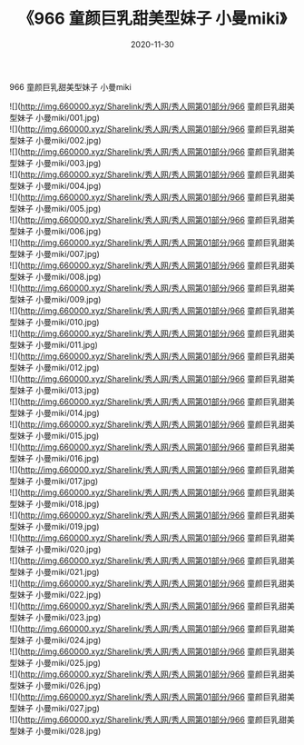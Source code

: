 ﻿---
layout: post
title:  《966 童颜巨乳甜美型妹子 小曼miki》
date:   2020-11-30
img: http://img.660000.xyz/Sharelink/秀人网/秀人网第01部分/966 童颜巨乳甜美型妹子 小曼miki/000.jpg
categories: [美女, 清纯, 唯美]
---

966 童颜巨乳甜美型妹子 小曼miki

  ![](http://img.660000.xyz/Sharelink/秀人网/秀人网第01部分/966 童颜巨乳甜美型妹子 小曼miki/001.jpg) <br> ![](http://img.660000.xyz/Sharelink/秀人网/秀人网第01部分/966 童颜巨乳甜美型妹子 小曼miki/002.jpg) <br> ![](http://img.660000.xyz/Sharelink/秀人网/秀人网第01部分/966 童颜巨乳甜美型妹子 小曼miki/003.jpg) <br> ![](http://img.660000.xyz/Sharelink/秀人网/秀人网第01部分/966 童颜巨乳甜美型妹子 小曼miki/004.jpg) <br> ![](http://img.660000.xyz/Sharelink/秀人网/秀人网第01部分/966 童颜巨乳甜美型妹子 小曼miki/005.jpg) <br> ![](http://img.660000.xyz/Sharelink/秀人网/秀人网第01部分/966 童颜巨乳甜美型妹子 小曼miki/006.jpg) <br> ![](http://img.660000.xyz/Sharelink/秀人网/秀人网第01部分/966 童颜巨乳甜美型妹子 小曼miki/007.jpg) <br> ![](http://img.660000.xyz/Sharelink/秀人网/秀人网第01部分/966 童颜巨乳甜美型妹子 小曼miki/008.jpg) <br> ![](http://img.660000.xyz/Sharelink/秀人网/秀人网第01部分/966 童颜巨乳甜美型妹子 小曼miki/009.jpg) <br> ![](http://img.660000.xyz/Sharelink/秀人网/秀人网第01部分/966 童颜巨乳甜美型妹子 小曼miki/010.jpg) <br> ![](http://img.660000.xyz/Sharelink/秀人网/秀人网第01部分/966 童颜巨乳甜美型妹子 小曼miki/011.jpg) <br> ![](http://img.660000.xyz/Sharelink/秀人网/秀人网第01部分/966 童颜巨乳甜美型妹子 小曼miki/012.jpg) <br> ![](http://img.660000.xyz/Sharelink/秀人网/秀人网第01部分/966 童颜巨乳甜美型妹子 小曼miki/013.jpg) <br> ![](http://img.660000.xyz/Sharelink/秀人网/秀人网第01部分/966 童颜巨乳甜美型妹子 小曼miki/014.jpg) <br> ![](http://img.660000.xyz/Sharelink/秀人网/秀人网第01部分/966 童颜巨乳甜美型妹子 小曼miki/015.jpg) <br> ![](http://img.660000.xyz/Sharelink/秀人网/秀人网第01部分/966 童颜巨乳甜美型妹子 小曼miki/016.jpg) <br> ![](http://img.660000.xyz/Sharelink/秀人网/秀人网第01部分/966 童颜巨乳甜美型妹子 小曼miki/017.jpg) <br> ![](http://img.660000.xyz/Sharelink/秀人网/秀人网第01部分/966 童颜巨乳甜美型妹子 小曼miki/018.jpg) <br> ![](http://img.660000.xyz/Sharelink/秀人网/秀人网第01部分/966 童颜巨乳甜美型妹子 小曼miki/019.jpg) <br> ![](http://img.660000.xyz/Sharelink/秀人网/秀人网第01部分/966 童颜巨乳甜美型妹子 小曼miki/020.jpg) <br> ![](http://img.660000.xyz/Sharelink/秀人网/秀人网第01部分/966 童颜巨乳甜美型妹子 小曼miki/021.jpg) <br> ![](http://img.660000.xyz/Sharelink/秀人网/秀人网第01部分/966 童颜巨乳甜美型妹子 小曼miki/022.jpg) <br> ![](http://img.660000.xyz/Sharelink/秀人网/秀人网第01部分/966 童颜巨乳甜美型妹子 小曼miki/023.jpg) <br> ![](http://img.660000.xyz/Sharelink/秀人网/秀人网第01部分/966 童颜巨乳甜美型妹子 小曼miki/024.jpg) <br> ![](http://img.660000.xyz/Sharelink/秀人网/秀人网第01部分/966 童颜巨乳甜美型妹子 小曼miki/025.jpg) <br> ![](http://img.660000.xyz/Sharelink/秀人网/秀人网第01部分/966 童颜巨乳甜美型妹子 小曼miki/026.jpg) <br> ![](http://img.660000.xyz/Sharelink/秀人网/秀人网第01部分/966 童颜巨乳甜美型妹子 小曼miki/027.jpg) <br> ![](http://img.660000.xyz/Sharelink/秀人网/秀人网第01部分/966 童颜巨乳甜美型妹子 小曼miki/028.jpg) <br>